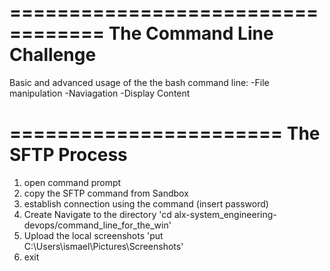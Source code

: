 ==================================
The Command Line Challenge
==================================

Basic and advanced usage of the the bash command line:
-File manipulation
-Naviagation
-Display Content

=======================
The SFTP Process
=======================

1. open command prompt
2. copy the SFTP command from Sandbox
3. establish connection using the command (insert password)
4. Create Navigate to the directory 'cd alx-system_engineering-devops/command_line_for_the_win'
5. Upload the local screenshots 'put C:\Users\ismael\Pictures\Screenshots'
6. exit
